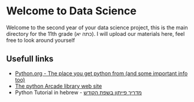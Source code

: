 
# Welcome to Data Science
Welcome to the second year of your data science project, this is the main directory for the 11th grade (כתה יא).
I will upload our materials here, feel free to look around yourself

## Usefull links
- [Python.org - The place you get python from (and some important info too)](https://www.python.org/)
- [The python Arcade library web site](https://api.arcade.academy/en/latest/)
- Python Tutorial in hebrew - [מדריך פייתון בשפת הקודש](https://reshetech.co.il/python-tutorials/all-the-tutorials)
